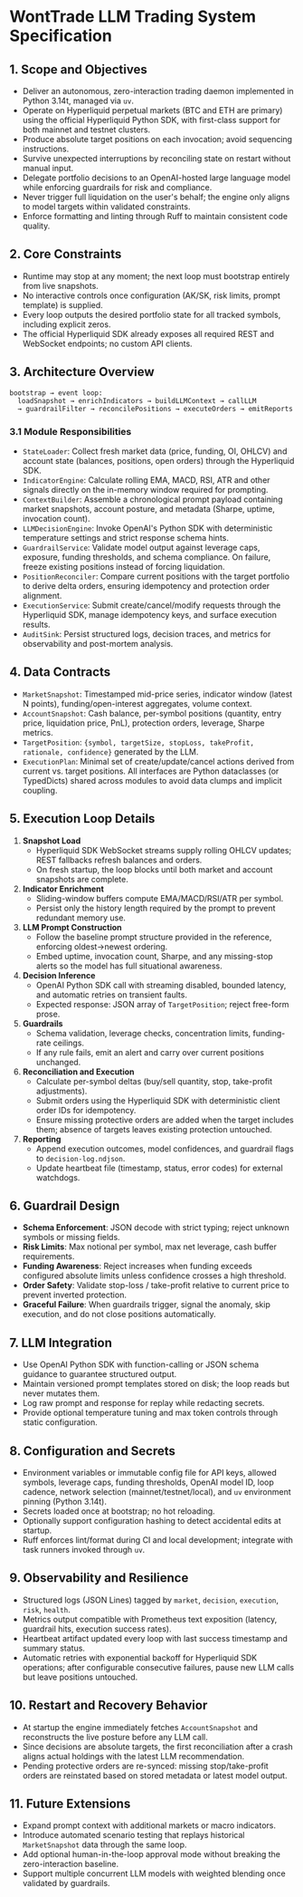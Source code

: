 # WontTrade LLM Trading System Specification

## 1. Scope and Objectives
- Deliver an autonomous, zero-interaction trading daemon implemented in Python 3.14t, managed via `uv`.
- Operate on Hyperliquid perpetual markets (BTC and ETH are primary) using the official Hyperliquid Python SDK, with first-class support for both mainnet and testnet clusters.
- Produce absolute target positions on each invocation; avoid sequencing instructions.
- Survive unexpected interruptions by reconciling state on restart without manual input.
- Delegate portfolio decisions to an OpenAI-hosted large language model while enforcing guardrails for risk and compliance.
- Never trigger full liquidation on the user's behalf; the engine only aligns to model targets within validated constraints.
- Enforce formatting and linting through Ruff to maintain consistent code quality.

## 2. Core Constraints
- Runtime may stop at any moment; the next loop must bootstrap entirely from live snapshots.
- No interactive controls once configuration (AK/SK, risk limits, prompt template) is supplied.
- Every loop outputs the desired portfolio state for all tracked symbols, including explicit zeros.
- The official Hyperliquid SDK already exposes all required REST and WebSocket endpoints; no custom API clients.

## 3. Architecture Overview
```
bootstrap → event loop:
  loadSnapshot → enrichIndicators → buildLLMContext → callLLM
  → guardrailFilter → reconcilePositions → executeOrders → emitReports
```

### 3.1 Module Responsibilities
- `StateLoader`: Collect fresh market data (price, funding, OI, OHLCV) and account state (balances, positions, open orders) through the Hyperliquid SDK.
- `IndicatorEngine`: Calculate rolling EMA, MACD, RSI, ATR and other signals directly on the in-memory window required for prompting.
- `ContextBuilder`: Assemble a chronological prompt payload containing market snapshots, account posture, and metadata (Sharpe, uptime, invocation count).
- `LLMDecisionEngine`: Invoke OpenAI's Python SDK with deterministic temperature settings and strict response schema hints.
- `GuardrailService`: Validate model output against leverage caps, exposure, funding thresholds, and schema compliance. On failure, freeze existing positions instead of forcing liquidation.
- `PositionReconciler`: Compare current positions with the target portfolio to derive delta orders, ensuring idempotency and protection order alignment.
- `ExecutionService`: Submit create/cancel/modify requests through the Hyperliquid SDK, manage idempotency keys, and surface execution results.
- `AuditSink`: Persist structured logs, decision traces, and metrics for observability and post-mortem analysis.

## 4. Data Contracts
- `MarketSnapshot`: Timestamped mid-price series, indicator window (latest N points), funding/open-interest aggregates, volume context.
- `AccountSnapshot`: Cash balance, per-symbol positions (quantity, entry price, liquidation price, PnL), protection orders, leverage, Sharpe metrics.
- `TargetPosition`: `{symbol, targetSize, stopLoss, takeProfit, rationale, confidence}` generated by the LLM.
- `ExecutionPlan`: Minimal set of create/update/cancel actions derived from current vs. target positions.
All interfaces are Python dataclasses (or TypedDicts) shared across modules to avoid data clumps and implicit coupling.

## 5. Execution Loop Details
1. **Snapshot Load**  
   - Hyperliquid SDK WebSocket streams supply rolling OHLCV updates; REST fallbacks refresh balances and orders.  
   - On fresh startup, the loop blocks until both market and account snapshots are complete.
2. **Indicator Enrichment**  
   - Sliding-window buffers compute EMA/MACD/RSI/ATR per symbol.  
   - Persist only the history length required by the prompt to prevent redundant memory use.
3. **LLM Prompt Construction**  
   - Follow the baseline prompt structure provided in the reference, enforcing oldest→newest ordering.  
   - Embed uptime, invocation count, Sharpe, and any missing-stop alerts so the model has full situational awareness.
4. **Decision Inference**  
   - OpenAI Python SDK call with streaming disabled, bounded latency, and automatic retries on transient faults.  
   - Expected response: JSON array of `TargetPosition`; reject free-form prose.
5. **Guardrails**  
   - Schema validation, leverage checks, concentration limits, funding-rate ceilings.  
   - If any rule fails, emit an alert and carry over current positions unchanged.
6. **Reconciliation and Execution**  
   - Calculate per-symbol deltas (buy/sell quantity, stop, take-profit adjustments).  
   - Submit orders using the Hyperliquid SDK with deterministic client order IDs for idempotency.  
   - Ensure missing protective orders are added when the target includes them; absence of targets leaves existing protection untouched.
7. **Reporting**  
   - Append execution outcomes, model confidences, and guardrail flags to `decision-log.ndjson`.  
   - Update heartbeat file (timestamp, status, error codes) for external watchdogs.

## 6. Guardrail Design
- **Schema Enforcement**: JSON decode with strict typing; reject unknown symbols or missing fields.  
- **Risk Limits**: Max notional per symbol, max net leverage, cash buffer requirements.  
- **Funding Awareness**: Reject increases when funding exceeds configured absolute limits unless confidence crosses a high threshold.  
- **Order Safety**: Validate stop-loss / take-profit relative to current price to prevent inverted protection.  
- **Graceful Failure**: When guardrails trigger, signal the anomaly, skip execution, and do not close positions automatically.

## 7. LLM Integration
- Use OpenAI Python SDK with function-calling or JSON schema guidance to guarantee structured output.  
- Maintain versioned prompt templates stored on disk; the loop reads but never mutates them.  
- Log raw prompt and response for replay while redacting secrets.  
- Provide optional temperature tuning and max token controls through static configuration.

## 8. Configuration and Secrets
- Environment variables or immutable config file for API keys, allowed symbols, leverage caps, funding thresholds, OpenAI model ID, loop cadence, network selection (mainnet/testnet/local), and `uv` environment pinning (Python 3.14t).
- Secrets loaded once at bootstrap; no hot reloading.  
- Optionally support configuration hashing to detect accidental edits at startup.
- Ruff enforces lint/format during CI and local development; integrate with task runners invoked through `uv`.

## 9. Observability and Resilience
- Structured logs (JSON Lines) tagged by `market`, `decision`, `execution`, `risk`, `health`.  
- Metrics output compatible with Prometheus text exposition (latency, guardrail hits, execution success rates).  
- Heartbeat artifact updated every loop with last success timestamp and summary status.  
- Automatic retries with exponential backoff for Hyperliquid SDK operations; after configurable consecutive failures, pause new LLM calls but leave positions untouched.

## 10. Restart and Recovery Behavior
- At startup the engine immediately fetches `AccountSnapshot` and reconstructs the live posture before any LLM call.  
- Since decisions are absolute targets, the first reconciliation after a crash aligns actual holdings with the latest LLM recommendation.  
- Pending protective orders are re-synced: missing stop/take-profit orders are reinstated based on stored metadata or latest model output.

## 11. Future Extensions
- Expand prompt context with additional markets or macro indicators.  
- Introduce automated scenario testing that replays historical `MarketSnapshot` data through the same loop.  
- Add optional human-in-the-loop approval mode without breaking the zero-interaction baseline.  
- Support multiple concurrent LLM models with weighted blending once validated by guardrails.
